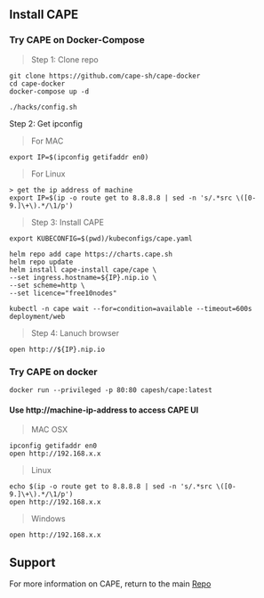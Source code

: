 
## Install CAPE

### Try CAPE on Docker-Compose

> Step 1: Clone repo
```
git clone https://github.com/cape-sh/cape-docker
cd cape-docker
docker-compose up -d
```

```
./hacks/config.sh
```
Step 2: Get ipconfig

> For MAC
```
export IP=$(ipconfig getifaddr en0)
```

> For Linux
```
> get the ip address of machine
export IP=$(ip -o route get to 8.8.8.8 | sed -n 's/.*src \([0-9.]\+\).*/\1/p')
```


> Step 3: Install CAPE 
```
export KUBECONFIG=$(pwd)/kubeconfigs/cape.yaml

helm repo add cape https://charts.cape.sh
helm repo update
helm install cape-install cape/cape \
--set ingress.hostname=${IP}.nip.io \
--set scheme=http \
--set licence="free10nodes"

kubectl -n cape wait --for=condition=available --timeout=600s deployment/web
```

> Step 4: Lanuch browser
```
open http://${IP}.nip.io
```

### Try CAPE on docker
```
docker run --privileged -p 80:80 capesh/cape:latest
```

#### Use http://machine-ip-address to access CAPE UI 


> MAC OSX
```
ipconfig getifaddr en0
open http://192.168.x.x
```

> Linux
```
echo $(ip -o route get to 8.8.8.8 | sed -n 's/.*src \([0-9.]\+\).*/\1/p')
open http://192.168.x.x
```

> Windows
```
open http://192.168.x.x
```

## Support
For more information on CAPE, return to the main [Repo](https://github.com/cape-sh/cape)

